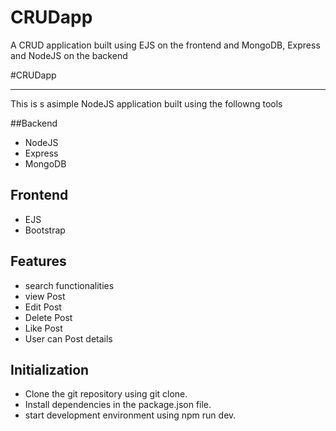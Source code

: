 # CRUDapp
A CRUD application built using EJS on the frontend and MongoDB, Express and NodeJS on the backend

#CRUDapp
***
This is s asimple NodeJS application built using the followng tools

##Backend

* NodeJS
* Express
* MongoDB

## Frontend
* EJS
* Bootstrap
## Features
* search functionalities
* view Post
* Edit Post
* Delete Post
* Like Post
* User can Post details

## Initialization
* Clone the git repository using git clone.
* Install dependencies in the package.json file.
* start development environment using npm run dev.
